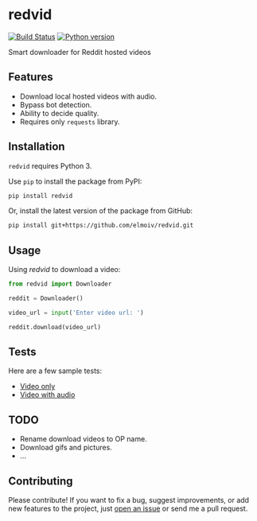 # redvid
[![Build Status](https://api.travis-ci.org/elmoiv/redvid.svg?branch=master)](https://travis-ci.org/elmoiv/redvid)
[![Python version](https://img.shields.io/badge/python-3.x-brightgreen.svg)](https://pypi.org/project/goco/)

Smart downloader for Reddit hosted videos

## Features
* Download local hosted videos with audio.
* Bypass bot detection.
* Ability to decide quality.
* Requires only `requests` library.

## Installation
`redvid` requires Python 3.

Use `pip` to install the package from PyPI:

```bash
pip install redvid
```

Or, install the latest version of the package from GitHub:

```bash
pip install git+https://github.com/elmoiv/redvid.git
```

## Usage
Using *redvid* to download a video:

```python
from redvid import Downloader

reddit = Downloader()

video_url = input('Enter video url: ')

reddit.download(video_url)
```

## Tests
Here are a few sample tests:

* [Video only](https://github.com/elmoiv/redvid/tree/master/tests/test1.py)
* [Video with audio](https://github.com/elmoiv/redvid/tree/master/tests/test2.py)

## TODO
* Rename download videos to OP name.
* Download gifs and pictures.
* ...

## Contributing
Please contribute! If you want to fix a bug, suggest improvements, or add new features to the project, just [open an issue](https://github.com/elmoiv/redvid/issues) or send me a pull request.
